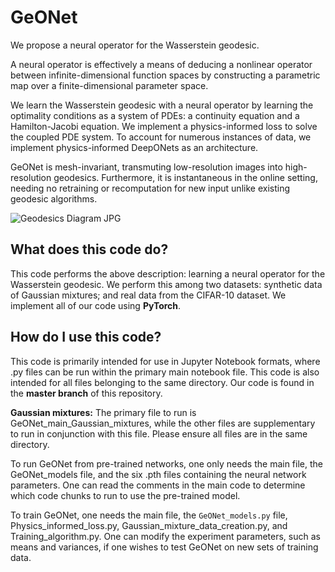 # GeONet

We propose a neural operator for the Wasserstein geodesic.

A neural operator is effectively a means of deducing a nonlinear operator between infinite-dimensional function spaces by constructing a parametric map over a finite-dimensional parameter space.

We learn the Wasserstein geodesic with a neural operator by learning the optimality conditions as a system of PDEs: a continuity equation and a Hamilton-Jacobi equation. We implement a physics-informed loss to solve the coupled PDE system. To account for numerous instances of data, we implement physics-informed DeepONets as an architecture.

GeONet is mesh-invariant, transmuting low-resolution images into high-resolution geodesics. Furthermore, it is instantaneous in the online setting, needing no retraining or recomputation for new input unlike existing geodesic algorithms.

![Geodesics Diagram JPG](https://user-images.githubusercontent.com/98125988/190829832-933d8a2e-f247-497b-bb7a-0f8e44b3b814.jpg)


## What does this code do?

This code performs the above description: learning a neural operator for the Wasserstein geodesic. We perform this among two datasets: synthetic data of Gaussian mixtures; and real data from the CIFAR-10 dataset. We implement all of our code using **PyTorch**.


## How do I use this code?

This code is primarily intended for use in Jupyter Notebook formats, where .py files can be run within the primary main notebook file. This code is also intended for all files belonging to the same directory. Our code is found in the **master branch** of this repository.

**Gaussian mixtures:** The primary file to run is GeONet_main_Gaussian_mixtures, while the other files are supplementary to run in conjunction with this file. Please ensure all files are in the same directory.

To run GeONet from pre-trained networks, one only needs the main file, the GeONet_models file, and the six .pth files containing the neural network parameters. One can read the comments in the main code to determine which code chunks to run to use the pre-trained model.

To train GeONet, one needs the main file, the `GeONet_models.py` file, Physics_informed_loss.py, Gaussian_mixture_data_creation.py, and Training_algorithm.py. One can modify the experiment parameters, such as means and variances, if one wishes to test GeONet on new sets of training data.
